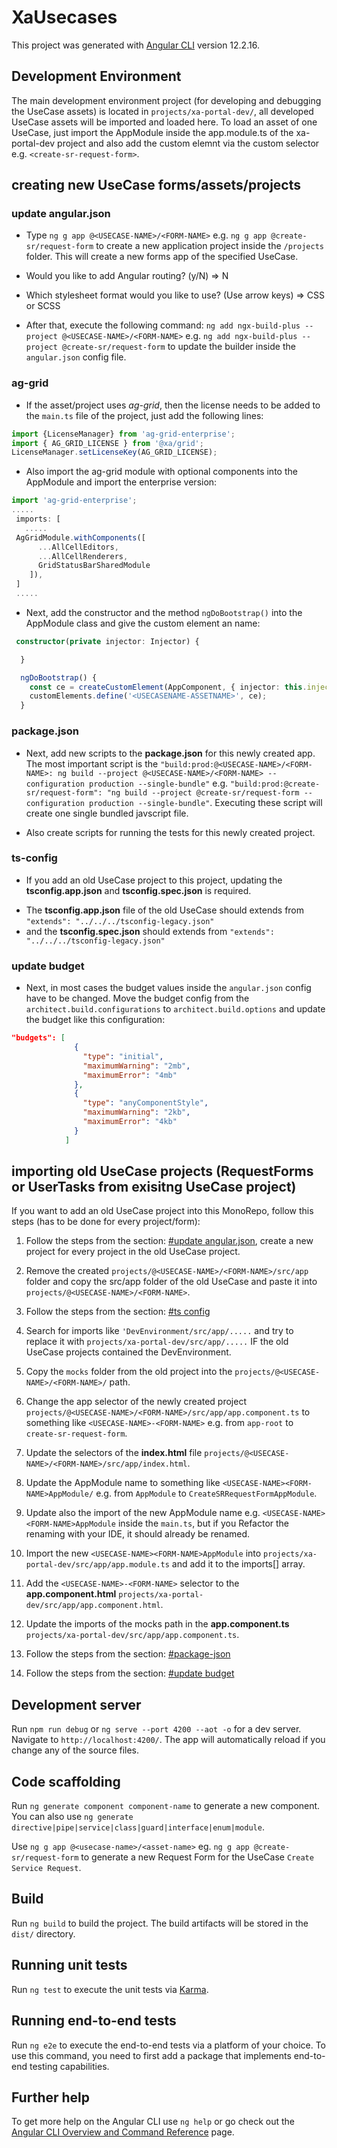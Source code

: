# XaUsecases

This project was generated with [Angular CLI](https://github.com/angular/angular-cli) version 12.2.16.

## Development Environment

The main development environment project (for developing and debugging the UseCase assets) is located in `projects/xa-portal-dev/`, all developed UseCase assets will be imported and loaded here. To load an asset of one UseCase, just import the AppModule inside the app.module.ts of the xa-portal-dev project and also add the custom elemnt via the custom selector e.g. `<create-sr-request-form>`.

## creating new UseCase forms/assets/projects

### update angular.json
* Type `ng g app @<USECASE-NAME>/<FORM-NAME>` e.g. `ng g app @create-sr/request-form` to create a new application project inside the `/projects` folder. This will create a new forms app of the specified UseCase.

* Would you like to add Angular routing? (y/N) => N
* Which stylesheet format would you like to use? (Use arrow keys) => CSS or SCSS

* After that, execute the following command: `ng add ngx-build-plus --project @<USECASE-NAME>/<FORM-NAME>` e.g. `ng add ngx-build-plus --project @create-sr/request-form` to update the builder inside the `angular.json` config file.

### ag-grid
* If the asset/project uses *ag-grid*, then the license needs to be added to the `main.ts` file of the project, just add the following lines:

```typescript
import {LicenseManager} from 'ag-grid-enterprise';
import { AG_GRID_LICENSE } from '@xa/grid';
LicenseManager.setLicenseKey(AG_GRID_LICENSE);
```
* Also import the ag-grid module with optional components into the AppModule and import the enterprise version:

```typescript
import 'ag-grid-enterprise';
.....
 imports: [
   .....
 AgGridModule.withComponents([
      ...AllCellEditors,
      ...AllCellRenderers,
      GridStatusBarSharedModule
    ]),
 ]
 .....
```

* Next, add the constructor and the method `ngDoBootstrap()` into the AppModule class and give the custom element an name:
```typescript
 constructor(private injector: Injector) {

  }

  ngDoBootstrap() {
    const ce = createCustomElement(AppComponent, { injector: this.injector });
    customElements.define('<USECASENAME-ASSETNAME>', ce);
  }
```

### package.json
* Next, add new scripts to the **package.json** for this newly created app. The most important script is the `"build:prod:@<USECASE-NAME>/<FORM-NAME>: ng build --project @<USECASE-NAME>/<FORM-NAME> --configuration production --single-bundle"` e.g. `"build:prod:@create-sr/request-form": "ng build --project @create-sr/request-form --configuration production --single-bundle"`. Executing these script will create one single bundled javscript file.

* Also create scripts for running the tests for this newly created project.

### ts-config
* If you add an old UseCase project to this project, updating the **tsconfig.app.json** and **tsconfig.spec.json** is required.

- The **tsconfig.app.json** file of the old UseCase should extends from
  `"extends": "../../../tsconfig-legacy.json"`
- and the **tsconfig.spec.json** should extends from
  `"extends": "../../../tsconfig-legacy.json"`

### update budget
* Next, in most cases the budget values inside the `angular.json` config have to be changed. Move the budget config from the `architect.build.configurations` to `architect.build.options` and update the budget like this configuration:

```json
"budgets": [
              {
                "type": "initial",
                "maximumWarning": "2mb",
                "maximumError": "4mb"
              },
              {
                "type": "anyComponentStyle",
                "maximumWarning": "2kb",
                "maximumError": "4kb"
              }
            ]
```



## importing old UseCase projects (RequestForms or UserTasks from exisitng UseCase project)

If you want to add an old UseCase project into this MonoRepo, follow this steps (has to be done for every project/form):

1. Follow the steps from the section: [#update angular.json](#update-angularjson), create a new project for every project in the old UseCase project.

2. Remove the created `projects/@<USECASE-NAME>/<FORM-NAME>/src/app` folder and copy the src/app folder of the old UseCase and paste it into  `projects/@<USECASE-NAME>/<FORM-NAME>`.

3. Follow the steps from the section: [#ts config](#ts-config)

4. Search for imports like `'DevEnvironment/src/app/.....` and try to replace it with `projects/xa-portal-dev/src/app/.....` IF the old UseCase projects contained the DevEnvironment.

5. Copy the `mocks` folder from the old project into the `projects/@<USECASE-NAME>/<FORM-NAME>/` path.

6. Change the app selector of the newly created project `projects/@<USECASE-NAME>/<FORM-NAME>/src/app/app.component.ts` to something like `<USECASE-NAME>-<FORM-NAME>` e.g. from `app-root` to `create-sr-request-form`.

7. Update the selectors of the **index.html** file `projects/@<USECASE-NAME>/<FORM-NAME>/src/app/index.html`.

8. Update the AppModule name to something like `<USECASE-NAME><FORM-NAME>AppModule/` e.g. from `AppModule` to `CreateSRRequestFormAppModule`.

9. Update also the import of the new AppModule name e.g. `<USECASE-NAME><FORM-NAME>AppModule` inside the `main.ts`, but if you Refactor the renaming with your IDE, it should already be renamed.

10. Import the new `<USECASE-NAME><FORM-NAME>AppModule` into `projects/xa-portal-dev/src/app/app.module.ts` and add it to the imports[] array.

11. Add the `<USECASE-NAME>-<FORM-NAME>` selector to the **app.component.html** `projects/xa-portal-dev/src/app/app.component.html`.

12. Update the imports of the mocks path in the **app.component.ts** `projects/xa-portal-dev/src/app/app.component.ts`.

13. Follow the steps from the section: [#package-json](#packagejson)

14. Follow the steps from the section: [#update budget](#update-budget)

## Development server

Run `npm run debug` or `ng serve --port 4200 --aot -o` for a dev server. Navigate to `http://localhost:4200/`. The app will automatically reload if you change any of the source files.

## Code scaffolding

Run `ng generate component component-name` to generate a new component. You can also use `ng generate directive|pipe|service|class|guard|interface|enum|module`.

Use `ng g app @<usecase-name>/<asset-name>` eg. `ng g app @create-sr/request-form` to generate a new Request Form for the UseCase `Create Service Request`.

## Build

Run `ng build` to build the project. The build artifacts will be stored in the `dist/` directory.

## Running unit tests

Run `ng test` to execute the unit tests via [Karma](https://karma-runner.github.io).

## Running end-to-end tests

Run `ng e2e` to execute the end-to-end tests via a platform of your choice. To use this command, you need to first add a package that implements end-to-end testing capabilities.

## Further help

To get more help on the Angular CLI use `ng help` or go check out the [Angular CLI Overview and Command Reference](https://angular.io/cli) page.
